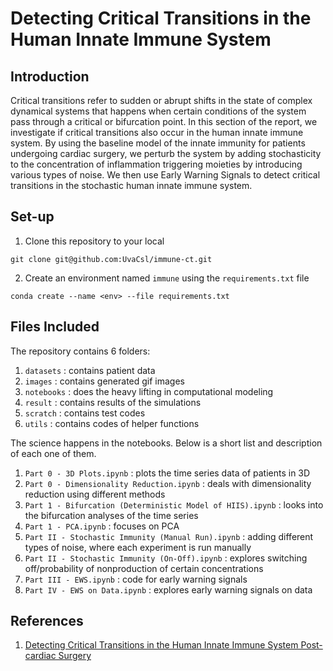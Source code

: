 # Detecting Critical Transitions in the Human Innate Immune System

## Introduction
Critical transitions refer to sudden or abrupt shifts in the state of complex dynamical systems that happens when certain conditions of the system pass through a critical or bifurcation point. In this section of the report, we investigate if critical transitions also occur in the human innate immune system. By using the baseline model of the innate immunity for patients undergoing cardiac surgery, we perturb the system by adding stochasticity to the concentration of inflammation triggering moieties by introducing various types of noise. We then use Early Warning Signals to detect critical transitions in the stochastic human innate immune system. 


## Set-up

1. Clone this repository to your local
```
git clone git@github.com:UvaCsl/immune-ct.git
```
2. Create an environment named `immune` using the `requirements.txt` file

```
conda create --name <env> --file requirements.txt
```

## Files Included

The repository contains 6 folders: 
1. `datasets` : contains patient data
2. `images` : contains generated gif images
3. `notebooks` : does the heavy lifting in computational modeling
4. `result` : contains results of the simulations
5. `scratch` : contains test codes
6. `utils` : contains codes of helper functions

The science happens in the notebooks. Below is a short list and description of each one of them.

1. `Part 0 - 3D Plots.ipynb` : plots the time series data of patients in 3D
2. `Part 0 - Dimensionality Reduction.ipynb` : deals with dimensionality reduction using different methods
3. `Part 1 - Bifurcation (Deterministic Model of HIIS).ipynb` : looks into the bifurcation analyses of the time series
4. `Part 1 - PCA.ipynb` : focuses on PCA
5. `Part II - Stochastic Immunity (Manual Run).ipynb` : adding different types of noise, where each experiment is run manually
7. `Part II - Stochastic Immunity (On-Off).ipynb` : explores switching off/probability of nonproduction of certain concentrations
9. `Part III - EWS.ipynb` : code for early warning signals
10. `Part IV - EWS on Data.ipynb` : explores early warning signals on data

## References
1. [Detecting Critical Transitions in the Human Innate Immune System Post-cardiac Surgery](https://www.ncbi.nlm.nih.gov/pmc/articles/PMC7302275/)